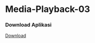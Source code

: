 # Media-Playback-03

### Download Aplikasi
[Download](https://drive.google.com/open?id=0B8JOQxPA-TlIVnNMbGc1OGdadHc)

